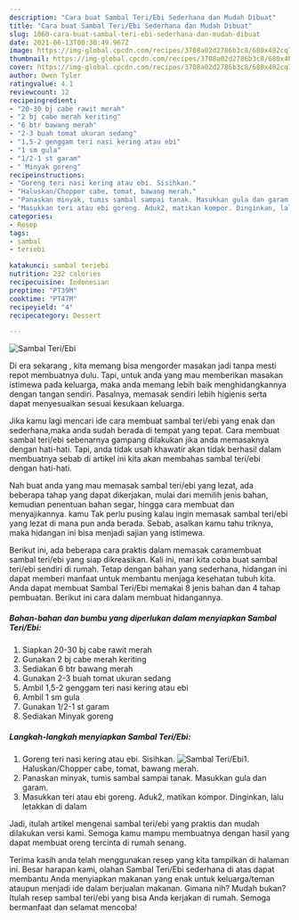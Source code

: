 ```yaml
---
description: "Cara buat Sambal Teri/Ebi Sederhana dan Mudah Dibuat"
title: "Cara buat Sambal Teri/Ebi Sederhana dan Mudah Dibuat"
slug: 1060-cara-buat-sambal-teri-ebi-sederhana-dan-mudah-dibuat
date: 2021-06-13T00:30:49.967Z
image: https://img-global.cpcdn.com/recipes/3708a02d2786b3c8/680x482cq70/sambal-teriebi-foto-resep-utama.jpg
thumbnail: https://img-global.cpcdn.com/recipes/3708a02d2786b3c8/680x482cq70/sambal-teriebi-foto-resep-utama.jpg
cover: https://img-global.cpcdn.com/recipes/3708a02d2786b3c8/680x482cq70/sambal-teriebi-foto-resep-utama.jpg
author: Owen Tyler
ratingvalue: 4.1
reviewcount: 12
recipeingredient:
- "20-30 bj cabe rawit merah"
- "2 bj cabe merah keriting"
- "6 btr bawang merah"
- "2-3 buah tomat ukuran sedang"
- "1,5-2 genggam teri nasi kering atau ebi"
- "1 sm gula"
- "1/2-1 st garam"
- " Minyak goreng"
recipeinstructions:
- "Goreng teri nasi kering atau ebi. Sisihkan."
- "Haluskan/Chopper cabe, tomat, bawang merah."
- "Panaskan minyak, tumis sambal sampai tanak. Masukkan gula dan garam."
- "Masukkan teri atau ebi goreng. Aduk2, matikan kompor. Dinginkan, lalu letakkan di dalam"
categories:
- Resep
tags:
- sambal
- teriebi

katakunci: sambal teriebi 
nutrition: 232 calories
recipecuisine: Indonesian
preptime: "PT39M"
cooktime: "PT47M"
recipeyield: "4"
recipecategory: Dessert

---
```



![Sambal Teri/Ebi](https://img-global.cpcdn.com/recipes/3708a02d2786b3c8/680x482cq70/sambal-teriebi-foto-resep-utama.jpg)

Di era  sekarang , kita memang bisa mengorder masakan jadi tanpa mesti repot membuatnya dulu. Tapi, untuk anda yang mau memberikan masakan istimewa pada keluarga, maka anda memang lebih baik menghidangkannya dengan tangan sendiri. Pasalnya, memasak sendiri lebih higienis serta dapat menyesuaikan sesuai kesukaan keluarga.

Jika kamu lagi mencari ide cara membuat sambal teri/ebi yang enak dan sederhana,maka anda sudah berada di tempat yang tepat. Cara membuat sambal teri/ebi  sebenarnya gampang dilakukan jika anda memasaknya dengan hati-hati. Tapi, anda tidak usah khawatir akan tidak berhasil dalam membuatnya 
sebab di artikel ini kita akan membahas sambal teri/ebi dengan hati-hati.  



Nah buat anda yang mau memasak sambal teri/ebi yang lezat, ada beberapa tahap yang dapat dikerjakan, mulai dari memilih jenis bahan, kemudian penentuan bahan segar, hingga cara membuat dan menyajikannya. kamu Tak perlu pusing kalau ingin memasak sambal teri/ebi yang lezat di mana pun anda berada. Sebab, asalkan kamu  tahu triknya, maka hidangan ini bisa menjadi sajian yang istimewa.

Berikut ini, ada beberapa cara praktis  dalam memasak caramembuat sambal teri/ebi yang siap dikreasikan. Kali ini, mari kita coba buat sambal teri/ebi sendiri di rumah. Tetap dengan bahan yang sederhana, hidangan ini dapat memberi manfaat untuk membantu menjaga kesehatan tubuh kita. Anda dapat membuat Sambal Teri/Ebi memakai 8 jenis bahan dan 4 tahap pembuatan. Berikut ini cara dalam membuat hidangannya.

<!--inarticleads1-->

##### Bahan-bahan dan bumbu yang diperlukan dalam menyiapkan Sambal Teri/Ebi:

1. Siapkan 20-30 bj cabe rawit merah
1. Gunakan 2 bj cabe merah keriting
1. Sediakan 6 btr bawang merah
1. Gunakan 2-3 buah tomat ukuran sedang
1. Ambil 1,5-2 genggam teri nasi kering atau ebi
1. Ambil 1 sm gula
1. Gunakan 1/2-1 st garam
1. Sediakan  Minyak goreng




<!--inarticleads2-->

##### Langkah-langkah menyiapkan Sambal Teri/Ebi:

1. Goreng teri nasi kering atau ebi. Sisihkan.
<img src="https://img-global.cpcdn.com/steps/a6b20501b9ab3d94/160x128cq70/sambal-teriebi-langkah-memasak-1-foto.jpg" alt="Sambal Teri/Ebi">1. Haluskan/Chopper cabe, tomat, bawang merah.
1. Panaskan minyak, tumis sambal sampai tanak. Masukkan gula dan garam.
1. Masukkan teri atau ebi goreng. Aduk2, matikan kompor. Dinginkan, lalu letakkan di dalam




Jadi, itulah artikel mengenai  sambal teri/ebi  yang praktis dan mudah dilakukan versi kami. Semoga kamu mampu membuatnya dengan hasil yang dapat membuat oreng tercinta di rumah senang. 

Terima kasih anda telah menggunakan resep yang kita tampilkan di halaman ini. Besar harapan kami, olahan  Sambal Teri/Ebi sederhana di atas dapat membantu Anda menyiapkan makanan yang enak untuk keluarga/teman ataupun menjadi ide dalam berjualan makanan. Gimana nih? Mudah bukan? Itulah resep sambal teri/ebi yang bisa Anda kerjakan di rumah. Semoga bermanfaat dan selamat mencoba!

